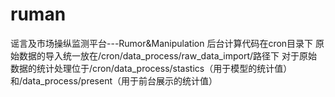# ruman
谣言及市场操纵监测平台---Rumor&amp;Manipulation
后台计算代码在cron目录下
原始数据的导入统一放在/cron/data_process/raw_data_import/路径下 对于原始数据的统计处理位于/cron/data_process/stastics（用于模型的统计值）和/data_process/present（用于前台展示的统计值）


